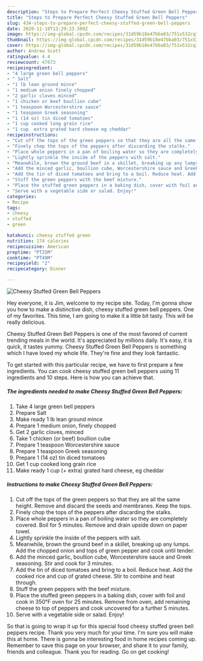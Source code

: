 ```yaml
---
description: "Steps to Prepare Perfect Cheesy Stuffed Green Bell Peppers"
title: "Steps to Prepare Perfect Cheesy Stuffed Green Bell Peppers"
slug: 434-steps-to-prepare-perfect-cheesy-stuffed-green-bell-peppers
date: 2020-11-18T13:29:23.509Z
image: https://img-global.cpcdn.com/recipes/31d59b18e47bba03/751x532cq70/cheesy-stuffed-green-bell-peppers-recipe-main-photo.jpg
thumbnail: https://img-global.cpcdn.com/recipes/31d59b18e47bba03/751x532cq70/cheesy-stuffed-green-bell-peppers-recipe-main-photo.jpg
cover: https://img-global.cpcdn.com/recipes/31d59b18e47bba03/751x532cq70/cheesy-stuffed-green-bell-peppers-recipe-main-photo.jpg
author: Andrew Scott
ratingvalue: 4.4
reviewcount: 47673
recipeingredient:
- "4 large green bell peppers"
- " Salt"
- "1 lb lean ground mince"
- "1 medium onion finely chopped"
- "2 garlic cloves minced"
- "1 chicken or beef boullion cube"
- "1 teaspoon Worcestershire sauce"
- "1 teaspoon Greek seasoning"
- "1 (14 oz) tin diced tomatoes"
- "1 cup cooked long grain rice"
- "1 cup  extra grated hard cheese eg cheddar"
recipeinstructions:
- "Cut off the tops of the green peppers so that they are all the same height. Remove and discard the seeds and membranes. Keep the tops."
- "Finely chop the tops of the peppers after discarding the stalks."
- "Place whole peppers in a pan of boiling water so they are completely covered. Boil for 5 minutes. Remove and drain upside down on paper towel."
- "Lightly sprinkle the inside of the peppers with salt."
- "Meanwhile, brown the ground beef in a skillet, breaking up any lumps. Add the chopped onion and tops of green pepper and cook until tender."
- "Add the minced garlic, boullion cube, Worcestershire sauce and Greek seasoning. Stir and cook for 3 minutes."
- "Add the tin of diced tomatoes and bring to a boil. Reduce heat. Add the cooked rice and cup of grated cheese. Stir to combine and heat through."
- "Stuff the green peppers with the beef mixture."
- "Place the stuffed green peppers in a baking dish, cover with foil and cook in 350°F oven for 25 minutes. Remove from oven, add remaining cheese to top of peppers and cook uncovered for a further 5 minutes."
- "Serve with a vegetable side or salad. Enjoy!"
categories:
- Recipe
tags:
- cheesy
- stuffed
- green

katakunci: cheesy stuffed green 
nutrition: 174 calories
recipecuisine: American
preptime: "PT25M"
cooktime: "PT49M"
recipeyield: "2"
recipecategory: Dinner

---
```



![Cheesy Stuffed Green Bell Peppers](https://img-global.cpcdn.com/recipes/31d59b18e47bba03/751x532cq70/cheesy-stuffed-green-bell-peppers-recipe-main-photo.jpg)

Hey everyone, it is Jim, welcome to my recipe site. Today, I'm gonna show you how to make a distinctive dish, cheesy stuffed green bell peppers. One of my favorites. This time, I am going to make it a little bit tasty. This will be really delicious.

Cheesy Stuffed Green Bell Peppers is one of the most favored of current trending meals in the world. It's appreciated by millions daily. It's easy, it is quick, it tastes yummy. Cheesy Stuffed Green Bell Peppers is something which I have loved my whole life. They're fine and they look fantastic.




To get started with this particular recipe, we have to first prepare a few ingredients. You can cook cheesy stuffed green bell peppers using 11 ingredients and 10 steps. Here is how you can achieve that.

<!--inarticleads1-->

##### The ingredients needed to make Cheesy Stuffed Green Bell Peppers:

1. Take 4 large green bell peppers
1. Prepare  Salt
1. Make ready 1 lb lean ground mince
1. Prepare 1 medium onion, finely chopped
1. Get 2 garlic cloves, minced
1. Take 1 chicken (or beef) boullion cube
1. Prepare 1 teaspoon Worcestershire sauce
1. Prepare 1 teaspoon Greek seasoning
1. Prepare 1 (14 oz) tin diced tomatoes
1. Get 1 cup cooked long grain rice
1. Make ready 1 cup (+ extra) grated hard cheese, eg cheddar




<!--inarticleads2-->

##### Instructions to make Cheesy Stuffed Green Bell Peppers:

1. Cut off the tops of the green peppers so that they are all the same height. Remove and discard the seeds and membranes. Keep the tops.
1. Finely chop the tops of the peppers after discarding the stalks.
1. Place whole peppers in a pan of boiling water so they are completely covered. Boil for 5 minutes. Remove and drain upside down on paper towel.
1. Lightly sprinkle the inside of the peppers with salt.
1. Meanwhile, brown the ground beef in a skillet, breaking up any lumps. Add the chopped onion and tops of green pepper and cook until tender.
1. Add the minced garlic, boullion cube, Worcestershire sauce and Greek seasoning. Stir and cook for 3 minutes.
1. Add the tin of diced tomatoes and bring to a boil. Reduce heat. Add the cooked rice and cup of grated cheese. Stir to combine and heat through.
1. Stuff the green peppers with the beef mixture.
1. Place the stuffed green peppers in a baking dish, cover with foil and cook in 350°F oven for 25 minutes. Remove from oven, add remaining cheese to top of peppers and cook uncovered for a further 5 minutes.
1. Serve with a vegetable side or salad. Enjoy!




So that is going to wrap it up for this special food cheesy stuffed green bell peppers recipe. Thank you very much for your time. I'm sure you will make this at home. There is gonna be interesting food in home recipes coming up. Remember to save this page on your browser, and share it to your family, friends and colleague. Thank you for reading. Go on get cooking!
